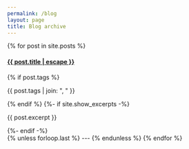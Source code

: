 ```yaml
---
permalink: /blog
layout: page
title: Blog archive
---
```


{% for post in site.posts %}
  <div class="post-preview">
    <h4>
      <a class="post-link" href="{{ post.url | relative_url }}">
        {{ post.title | escape }}
      </a>
    </h4>
    {% if post.tags %}
      <p><!-- Tags:  -->{{ post.tags | join: ", " }}</p>
    {% endif %}
    {%- if site.show_excerpts -%}
      <p>{{ post.excerpt }}</p>
    {%- endif -%}
  </div>
  {% unless forloop.last %}
---
  {% endunless %}
{% endfor %}
